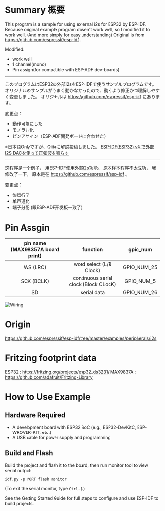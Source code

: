 # Summary 概要
This program is a sample for using external i2s for ESP32 by ESP-IDF.
Because original example program dosen't work well, so I modified it to work well. (And more simply for easy understanding)
Original is from https://github.com/espressif/esp-idf .

Modified:
- work well
- 1 channel(mono)
- Pin assign(for compatible with ESP-ADF dev-boards)

---
このプログラムはESP32の外部i2sをESP-IDFで使うサンプルプログラムです。
オリジナルのサンプルがうまく動かなかったので、動くよう修正かつ理解しやすく変更しました。
オリジナルは https://github.com/espressif/esp-idf にあります。

変更点：
- 動作可能にした
- モノラル化
- ピンアサイン（ESP-ADF開発ボードに合わせた）

※日本語Onlyですが、Qiitaに解説投稿しました。
[ESP-IDF(ESP32) v4 で外部I2S DACを使って正弦波を鳴らす](https://qiita.com/moppii/items/e109324d21429f12e2bd)


---
这程序是一个例子， 用ESP-IDF使用外部i2s功能。
原本样本程序不太成功， 我修改了一下。
原本是在 https://github.com/espressif/esp-idf 。

变更点：
- 能运行了
- 单声道化
- 端子分配 (跟ESP-ADF开发板一致了)


# Pin Assgin

| pin name (MAX98357A board print) | function | gpio_num |
|:---:|:---:|:---:|
| WS (LRC)  | word select (L/R Clock) | GPIO_NUM_25 |
| SCK (BCLK) | continuous serial clock (Block CLocK) | GPIO_NUM_5 |
| SD  | serial data | GPIO_NUM_26 |

![Wiring](https://github.com/moppii-hub/ESP32_I2S_example_modified/blob/master/ESP32_I2S_example_modified_wiring.png)


# Origin

https://github.com/espressif/esp-idf/tree/master/examples/peripherals/i2s


# Fritzing footprint data
ESP32 : https://fritzing.org/projects/esp32_ds3231/
MAX9837A : https://github.com/adafruit/Fritzing-Library


# How to Use Example

## Hardware Required

* A development board with ESP32 SoC (e.g., ESP32-DevKitC, ESP-WROVER-KIT, etc.)
* A USB cable for power supply and programming

## Build and Flash

Build the project and flash it to the board, then run monitor tool to view serial output:

```
idf.py -p PORT flash monitor
```

(To exit the serial monitor, type ``Ctrl-]``.)

See the Getting Started Guide for full steps to configure and use ESP-IDF to build projects.


